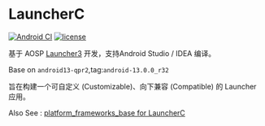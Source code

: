 # LauncherC

[![Android CI](https://github.com/liu-wanshun/LauncherC/actions/workflows/android.yml/badge.svg)](https://github.com/liu-wanshun/LauncherC/actions/workflows/android.yml)
[![license](https://img.shields.io/badge/license-Apache%20License%202.0-blue.svg?style=flat)](https://www.apache.org/licenses/LICENSE-2.0)

基于 AOSP [Launcher3](https://android.googlesource.com/platform/packages/apps/Launcher3) 开发，支持Android Studio / IDEA
编译。

Base on `android13-qpr2`,tag:`android-13.0.0_r32`

旨在构建一个可自定义 (Customizable)、向下兼容 (Compatible) 的 Launcher 应用。

Also See : [platform_frameworks_base for LauncherC](https://github.com/liu-wanshun/platform_frameworks_base)